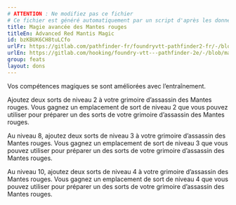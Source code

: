 ```yaml
---
# ATTENTION : Ne modifiez pas ce fichier
# Ce fichier est généré automatiquement par un script d'après les données du module Foundry VTT officiel et de sa traduction
title: Magie avancée des Mantes rouges
titleEn: Advanced Red Mantis Magic
id: bzKBUK6CH8tuLCfo
urlFr: https://gitlab.com/pathfinder-fr/foundryvtt-pathfinder2-fr/-/blob/master/data/feats/bzKBUK6CH8tuLCfo.htm
urlEn: https://gitlab.com/hooking/foundry-vtt---pathfinder-2e/-/blob/master/packs/data/feats.db/advanced-red-mantis-magic.json
group: feats
layout: dons
---
```

Vos compétences magiques se sont améliorées avec l’entraînement.

Ajoutez deux sorts de niveau 2 à votre grimoire d’assassin des Mantes rouges. Vous gagnez un emplacement de sort de niveau 2 que vous pouvez utiliser pour préparer un des sorts de votre grimoire d’assassin des Mantes rouges.

Au niveau 8, ajoutez deux sorts de niveau 3 à votre grimoire d’assassin des Mantes rouges. Vous gagnez un emplacement de sort de niveau 3 que vous pouvez utiliser pour préparer un des sorts de votre grimoire d’assassin des Mantes rouges.

Au niveau 10, ajoutez deux sorts de niveau 4 à votre grimoire d’assassin des Mantes rouges. Vous gagnez un emplacement de sort de niveau 4 que vous pouvez utiliser pour préparer un des sorts de votre grimoire d’assassin des Mantes rouges.

